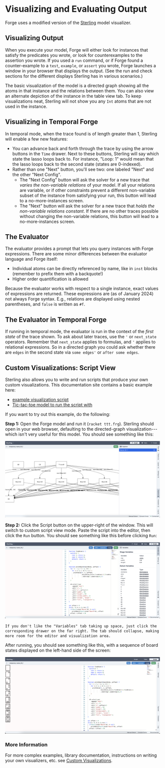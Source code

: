 # Visualizing and Evaluating Output

Forge uses a modified version of the [Sterling](https://sterling-js.github.io/) model visualizer.

## Visualizing Output

When you execute your model, Forge will either look for instances that satisfy the predicates you wrote, or look for counterexamples to the assertion you wrote. If you used a `run` command, or if Forge found a counter-example to a `test`, `example`, or `assert` you wrote, Forge launches a window in your browser that displays the output. (See the run and check sections for the different displays Sterling has in various scenarios.)

The basic visualization of the model is a directed graph showing all the atoms in that instance and the relations between them. You can also view an alternate depiction of the instance in the table view tab. To keep visualizations neat, Sterling will not show you any `Int` atoms that are not used in the instance.

## Visualizing in Temporal Forge

In temporal mode, when the trace found is of length greater than 1, Sterling will enable a few new features:

- You can advance back and forth through the trace by using the arrow buttons in the `Time` drawer. Next to these buttons, Sterling will say which state the lasso loops back to. For instance, "Loop: 1" would mean that the lasso loops back to the second state (states are 0-indexed).
- Rather than one "Next" button, you'll see two: one labeled "Next" and the other "Next Config".
  - The "Next Config" button will ask the solver for a new trace that _varies the non-variable relations_ of your model. If all your relations are variable, or if other constraints prevent a different non-variable subset of the instance from satisfying your run, this button will lead to a no-more-instances screen.
  - The "Next" button will ask the solver for a new trace that _holds the non-variable relations constant_. If there are no other traces possible without changing the non-variable relations, this button will lead to a no-more-instances screen.

## The Evaluator

The evaluator provides a prompt that lets you query instances with Forge expressions. There are some minor differences between the evaluator language and Forge itself:

- Individual atoms can be directly referenced by name, like in `inst` blocks (remember to prefix them with a backquote!)
- Higher order quantification is allowed

Because the evaluator works with respect to a single instance, exact values of expressions are returned. These expressions are (as of January 2024) not always Forge syntax. E.g., relations are displayed using nested parentheses, and `false` is written as `#f`.
  

<!-- The evaluator can also be given commands like `--version` (`-v`) to show the version of Forge being used or `--help` (`-h`) to show the file being run. -->

## The Evaluator in Temporal Forge

If running in temporal mode, the evaluator is run in the context of the _first state_ of the trace shown. To ask about later traces, use the `'` or `next_state` operators. Remember that `next_state` applies to formulas, and `'` applies to relational expressions. So in a directed graph you could ask whether there are `edges` in the second state via `some edges'` or `after some edges`.

## Custom Visualizations: Script View

Sterling also allows you to write and run scripts that produce your own custom visualizations. This documentation site contains a basic example here:
- [example visualization script](../example-models/vis/ttt.js)
- [Tic-tac-toe model to run the script with](../example-models/ttt.frg)

If you want to try out this example, do the following:

**Step 1:** Open the Forge model and run it (`racket ttt.frg`). Sterling should open in your web browser, defaulting to the directed-graph visualization---which isn't very useful for this model. You should see something like this: 

![Default visualization for tic-tac-toe, comprising boxes and lines](../images/ttt-viz-1.png "Default Visualizer")

**Step 2:** Click the Script button on the upper-right of the window. This will switch to custom script view mode. Paste the script into the editor, then click the `Run` button. You should see something like this before clicking `Run`:


![Custom visualizer before running. There is an editor in the middle of the window where the script has been pasted, and a button marked "run" above it.](../images/ttt-viz-2.png "Custom Visualizer")

~~~admonish hint title="Drawers"
If you don't like the "Variables" tab taking up space, just click the corresponding drawer on the far right. The tab should collapse, making more room for the editor and visualization area.
~~~

After running, you should see something like this, with a sequence of board states displayed on the left-hand side of the screen:

![Custom visualizer after running. To the left, there is a sequence of boxes, each showing a board state of tic-tac-toe.](../images/ttt-viz-3.png "Custom Visualizer (Run)")

### More Information

For more complex examples, library documentation, instructions on writing your own visualizers, etc. see [Custom Visualizations](../sterling/custom-basics.md).
